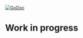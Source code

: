 [![GoDoc](https://godoc.org/github.com/mickep76/encdec?status.svg)](https://godoc.org/github.com/mickep76/encdec)

# Work in progress
